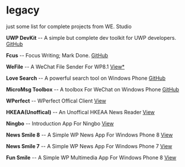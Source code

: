 # legacy

just some list for complete projects from WE. Studio

**UWP DevKit** -- A simple but complete dev toolkit for UWP developers. [GitHub](https://github.com/WEdotStudio/UWP-DevKit)

**Fcus** -- Focus Writing; Mark Done. [GitHub](https://github.com/patrick330602/Fcus-UWP)

**WeFile** -- A WeChat File Sender For WP8.1 [View*](https://www.microsoft.com/store/apps/9nblgggz56z4)

**Love Search** -- A powerful search tool on Windows Phone [GitHub](https://github.com/patrick330602/Love_Search)

**MicroMsg Toolbox** -- A toolbox For WeChat on Windows Phone [GitHub](https://github.com/patrick330602/MicroMsg_ToolBox) 

**WPerfect** -- WPerfect Offical Client [View](https://www.microsoft.com/store/apps/9wzdncrdrbc7)

**HKEAA(Unoffical)** -- An Unoffical HKEAA News Reader [View](https://www.microsoft.com/store/apps/9wzdncrdrbcc)

**Ningbo** -- Introduction App For Ningbo [View](https://www.microsoft.com/store/apps/9NBLGGGZKTTB)

**News Smile 8** -- A Simple WP News App For Windows Phone 8  [View](https://www.microsoft.com/store/apps/9nblgggxx9q4)

**News Smile 7** -- A Simple WP News App For Windows Phone 7 [View](https://www.microsoft.com/store/apps/9nblggh0fx46)

**Fun Smile** -- A Simple WP Multimedia App For Windows Phone 8 [View](https://www.microsoft.com/store/apps/9nblggh0fx5n)
